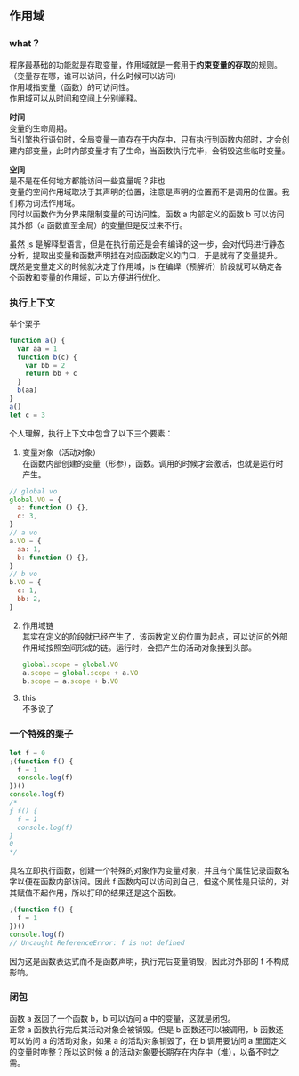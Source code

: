 ## 作用域

### what？

程序最基础的功能就是存取变量，作用域就是一套用于**约束变量的存取**的规则。（变量存在哪，谁可以访问，什么时候可以访问）  
作用域指变量（函数）的可访问性。  
作用域可以从时间和空间上分别阐释。

**时间**  
变量的生命周期。  
当引擎执行语句时，全局变量一直存在于内存中，只有执行到函数内部时，才会创建内部变量，此时内部变量才有了生命，当函数执行完毕，会销毁这些临时变量。

**空间**  
是不是在任何地方都能访问一些变量呢？非也  
变量的空间作用域取决于其声明的位置，注意是声明的位置而不是调用的位置。我们称为词法作用域。  
同时以函数作为分界来限制变量的可访问性。函数 a 内部定义的函数 b 可以访问其外部（a 函数直至全局）的变量但是反过来不行。

虽然 js 是解释型语言，但是在执行前还是会有编译的这一步，会对代码进行静态分析，提取出变量和函数声明挂在对应函数定义的门口，于是就有了变量提升。  
既然是变量定义的时候就决定了作用域，js 在编译（预解析）阶段就可以确定各个函数和变量的作用域，可以方便进行优化。

### 执行上下文

举个栗子

```js
function a() {
  var aa = 1
  function b(c) {
    var bb = 2
    return bb + c
  }
  b(aa)
}
a()
let c = 3
```

个人理解，执行上下文中包含了以下三个要素：

1. 变量对象（活动对象）  
   在函数内部创建的变量（形参），函数。调用的时候才会激活，也就是运行时产生。

```js
// global vo
global.VO = {
  a: function () {},
  c: 3,
}
// a vo
a.VO = {
  aa: 1,
  b: function () {},
}
// b vo
b.VO = {
  c: 1,
  bb: 2,
}
```

2. 作用域链  
   其实在定义的阶段就已经产生了，该函数定义的位置为起点，可以访问的外部作用域按照空间形成的链。运行时，会把产生的活动对象接到头部。

   ```js
   global.scope = global.VO
   a.scope = global.scope + a.VO
   b.scope = a.scope + b.VO
   ```

3. this  
   不多说了

### 一个特殊的栗子

```js
let f = 0
;(function f() {
  f = 1
  console.log(f)
})()
console.log(f)
/* 
ƒ f() {
  f = 1
  console.log(f)
}
0
*/
```

具名立即执行函数，创建一个特殊的对象作为变量对象，并且有个属性记录函数名字以便在函数内部访问。因此 f 函数内可以访问到自己，但这个属性是只读的，对其赋值不起作用，所以打印的结果还是这个函数。

```js
;(function f() {
  f = 1
})()
console.log(f)
// Uncaught ReferenceError: f is not defined
```

因为这是函数表达式而不是函数声明，执行完后变量销毁，因此对外部的 f 不构成影响。

### 闭包

函数 a 返回了一个函数 b，b 可以访问 a 中的变量，这就是闭包。  
正常 a 函数执行完后其活动对象会被销毁。但是 b 函数还可以被调用，b 函数还可以访问 a 的活动对象，如果 a 的活动对象销毁了，在 b 调用要访问 a 里面定义的变量时咋整？所以这时候 a 的活动对象要长期存在内存中（堆），以备不时之需。
